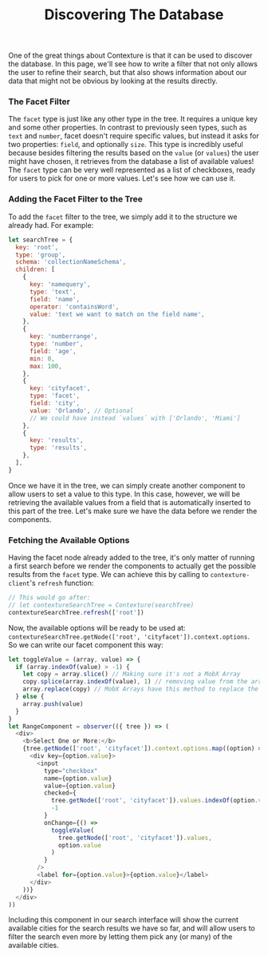 ﻿---
title: Discovering The Database
---

One of the great things about Contexture is that it can be used to
discover the database. In this page, we'll see how to write a filter
that not only allows the user to refine their search, but that also
shows information about our data that might not be obvious by looking
at the results directly.

### The Facet Filter

The `facet` type is just like any other type in the tree. It requires
a unique key and some other properties. In contrast to previously seen
types, such as `text` and `number`, facet doesn't require specific
values, but instead it asks for two properties: `field`, and
optionally `size`. This type is incredibly useful because besides
filtering the results based on the `value` (or `values`) the user
might have chosen, it retrieves from the database a list of available
values! The `facet` type can be very well represented as a list of
checkboxes, ready for users to pick for one or more values. Let's see
how we can use it.

### Adding the Facet Filter to the Tree

To add the `facet` filter to the tree, we simply add it to the
structure we already had. For example:

```javascript
let searchTree = {
  key: 'root',
  type: 'group',
  schema: 'collectionNameSchema',
  children: [
    {
      key: 'namequery',
      type: 'text',
      field: 'name',
      operator: 'containsWord',
      value: 'text we want to match on the field name',
    },
    {
      key: 'numberrange',
      type: 'number',
      field: 'age',
      min: 0,
      max: 100,
    },
    {
      key: 'cityfacet',
      type: 'facet',
      field: 'city',
      value: 'Orlando', // Optional
      // We could have instead `values` with ['Orlando', 'Miami']
    },
    {
      key: 'results',
      type: 'results',
    },
  ],
}
```

Once we have it in the tree, we can simply create another component to
allow users to set a value to this type. In this case, however, we
will be retrieving the available values from a field that is
automatically inserted to this part of the tree. Let's make sure we
have the data before we render the components.

### Fetching the Available Options

Having the facet node already added to the tree, it's only matter of
running a first search before we render the components to actually get
the possible results from the `facet` type. We can achieve this by
calling to `contexture-client`'s `refresh` function:

```javascript
// This would go after:
// let contextureSearchTree = Contexture(searchTree)
contextureSearchTree.refresh(['root'])
```

Now, the available options will be ready to be used at:
`contextureSearchTree.getNode(['root', 'cityfacet']).context.options`.
So we can write our facet component this way:

```javascript
let toggleValue = (array, value) => {
  if (array.indexOf(value) > -1) {
    let copy = array.slice() // Making sure it's not a MobX Array
    copy.splice(array.indexOf(value), 1) // removing value from the array
    array.replace(copy) // MobX Arrays have this method to replace the array's inner values
  } else {
    array.push(value)
  }
}
let RangeComponent = observer(({ tree }) => (
  <div>
    <b>Select One or More:</b>
    {tree.getNode(['root', 'cityfacet']).context.options.map((option) => (
      <div key={option.value}>
        <input
          type="checkbox"
          name={option.value}
          value={option.value}
          checked={
            tree.getNode(['root', 'cityfacet']).values.indexOf(option.value) >
            -1
          }
          onChange={() =>
            toggleValue(
              tree.getNode(['root', 'cityfacet']).values,
              option.value
            )
          }
        />
        <label for={option.value}>{option.value}</label>
      </div>
    ))}
  </div>
))
```

Including this component in our search interface will show the current
available cities for the search results we have so far, and will allow
users to filter the search even more by letting them pick any (or many)
of the available cities.
